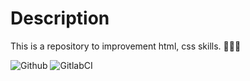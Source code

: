 # Description

This is a repository to improvement html, css skills. 👨🏻‍💻

![Github](https://github.com/zearkiatos/frontend-developer-html-css-web/actions/workflows/action.yml/badge.svg)
![GitlabCI](https://gitlab.com/caprilespe/frontend-developer-html-css-web/badges/develop/pipeline.svg)